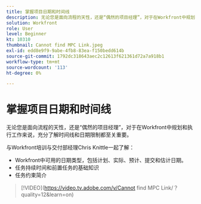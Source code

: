 ```yaml
---
title: 掌握项目日期和时间线
description: 无论您是面向流程的天性，还是“偶然的项目经理”，对于在Workfront中规划和执行工作来说，充分了解时间线和日期限制都至关重要。
solution: Workfront
role: User
level: Beginner
kt: 10310
thumbnail: Cannot find MPC Link.jpeg
exl-id: edd8e9f9-9abe-4fb8-83ea-f150bedd614b
source-git-commit: 1792dc318643aec2c12613f621361d72a7a918b1
workflow-type: tm+mt
source-wordcount: '113'
ht-degree: 0%

---
```


# 掌握项目日期和时间线

无论您是面向流程的天性，还是“偶然的项目经理”，对于在Workfront中规划和执行工作来说，充分了解时间线和日期限制都至关重要。

与Workfront培训与交付部经理Chris Knittle一起了解：

* Workfront中可用的日期类型，包括计划、实际、预计、提交和估计日期。
* 任务持续时间和前置任务的基础知识
* 任务约束简介

>[!VIDEO](https://video.tv.adobe.com/v/Cannot find MPC Link/？quality=12&amp;learn=on)
